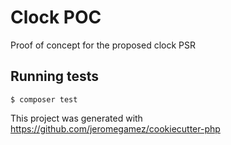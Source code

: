 # Clock POC

Proof of concept for the proposed clock PSR

<!--
## Installation

```shell
$ composer require jeromegamez/clock-poc
```
-->

## Running tests

```shell
$ composer test
```

This project was generated with https://github.com/jeromegamez/cookiecutter-php
